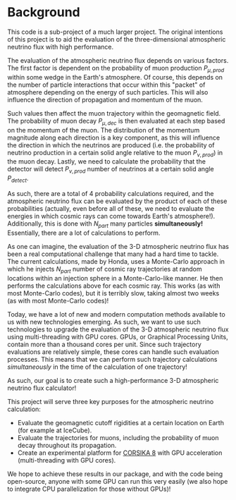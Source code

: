 # Background

This code is a sub-project of a much larger project. The original intentions of this project is to aid the evaluation of the three-dimensional atmospheric neutrino flux with high performance.

The evaluation of the atmospheric neutrino flux depends on various factors. The first factor is dependent on the probability of muon production $P_{\mu, prod}$ within some wedge in the Earth's atmosphere. Of course, this depends on the number of particle interactions that occur within this "packet" of atmosphere depending on the energy of such particles. This will also influence the direction of propagation and momentum of the muon.

Such values then affect the muon trajectory within the geomagnetic field. The probability of muon decay $P_{\mu, dec}$ is then evaluated at each step based on the momentum of the muon. The distribution of the momentum magnitude along each direction is a key component, as this will influence the direction in which the neutrinos are produced (i.e. the probability of neutrino production in a certain solid angle relative to the muon $P_{\nu, prod}$) in the muon decay. Lastly, we need to calculate the probability that the detector will detect $P_{\nu, prod}$ number of neutrinos at a certain solid angle $P_{detect}$.

As such, there are a total of 4 probability calculations required, and the atmospheric neutrino flux can be evaluated by the product of each of these probabilities (actually, even before all of these, we need to evaluate the energies in which cosmic rays can come towards Earth's atmosphere!). Additionally, this is done with $N_{part}$ many particles **simultaneously!** Essentially, there are a lot of calculations to perform.

As one can imagine, the evaluation of the 3-D atmospheric neutrino flux has been a real computational challenge that many had a hard time to tackle. The current calculations, made by Honda, uses a Monte-Carlo approach in which he injects $N_{part}$ number of cosmic ray trajectories at random locations within an injection sphere in a Monte-Carlo-like manner. He then performs the calculations above for each cosmic ray. This works (as with most Monte-Carlo codes), but it is terribly slow, taking almost two weeks (as with most Monte-Carlo codes)!

Today, we have a lot of new and modern computation methods available to us with new technologies emerging. As such, we want to use such technologies to upgrade the evaluation of the 3-D atmospheric neutrino flux using multi-threading with GPU cores. GPUs, or Graphical Processing Units, contain more than a thousand cores per unit. Since such trajectory evaluations are relatively simple, these cores can handle such evaluation processes. This means that we can perform such trajectory calculations _simultaneously_ in the time of the calculation of one trajectory!

As such, our goal is to create such a high-performance 3-D atmospheric neutrino flux calculator!

This project will serve three key purposes for the atmospheric neutrino calculation:

- Evaluate the geomagnetic cutoff rigidities at a certain location on Earth (for example at IceCube).
- Evaluate the trajectories for muons, including the probability of muon decay throughout its propagation.
- Create an experimental platform for [CORSIKA 8](https://arxiv.org/pdf/1902.02822.pdf) with GPU acceleration (multi-threading with GPU cores).

We hope to achieve these results in our package, and with the code being open-source, anyone with some GPU can run this very easily (we also hope to integrate CPU parallelization for those without GPUs)!
